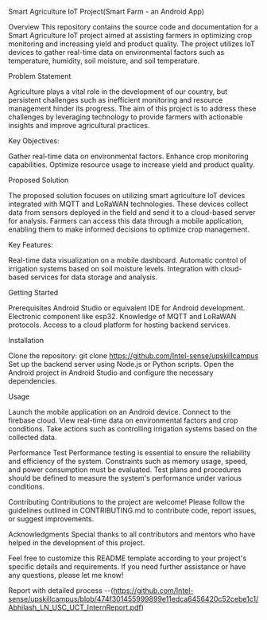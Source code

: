 
Smart Agriculture IoT Project(Smart Farm - an Android App)

Overview
This repository contains the source code and documentation for a Smart Agriculture IoT project aimed at assisting farmers in optimizing crop monitoring and increasing yield and product quality. The project utilizes IoT devices to gather real-time data on environmental factors such as temperature, humidity, soil moisture, and soil temperature.

Problem Statement

Agriculture plays a vital role in the development of our country, but persistent challenges such as inefficient monitoring and resource management hinder its progress. The aim of this project is to address these challenges by leveraging technology to provide farmers with actionable insights and improve agricultural practices.

Key Objectives:

Gather real-time data on environmental factors.
Enhance crop monitoring capabilities.
Optimize resource usage to increase yield and product quality.

Proposed Solution

The proposed solution focuses on utilizing smart agriculture IoT devices integrated with MQTT and LoRaWAN technologies. These devices collect data from sensors deployed in the field and send it to a cloud-based server for analysis. Farmers can access this data through a mobile application, enabling them to make informed decisions to optimize crop management.

Key Features:

Real-time data visualization on a mobile dashboard.
Automatic control of irrigation systems based on soil moisture levels.
Integration with cloud-based services for data storage and analysis.

Getting Started

Prerequisites
Android Studio or equivalent IDE for Android development.
Electronic component like esp32.
Knowledge of MQTT and LoRaWAN protocols.
Access to a cloud platform for hosting backend services.

Installation

Clone the repository:
git clone https://github.com/Intel-sense/upskillcampus
Set up the backend server using Node.js or Python scripts.
Open the Android project in Android Studio and configure the necessary dependencies.

Usage

Launch the mobile application on an Android device.
Connect to the firebase cloud.
View real-time data on environmental factors and crop conditions.
Take actions such as controlling irrigation systems based on the collected data.

Performance Test
Performance testing is essential to ensure the reliability and efficiency of the system. Constraints such as memory usage, speed, and power consumption must be evaluated. Test plans and procedures should be defined to measure the system's performance under various conditions.

Contributing
Contributions to the project are welcome! Please follow the guidelines outlined in CONTRIBUTING.md to contribute code, report issues, or suggest improvements.

Acknowledgments
Special thanks to all contributors and mentors who have helped in the development of this project.

Feel free to customize this README template according to your project's specific details and requirements. If you need further assistance or have any questions, please let me know!

Report with detailed process --(https://github.com/Intel-sense/upskillcampus/blob/474f301455999899e11edca6456420c52cebe1c1/Abhilash_LN_USC_UCT_InternReport.pdf)  
